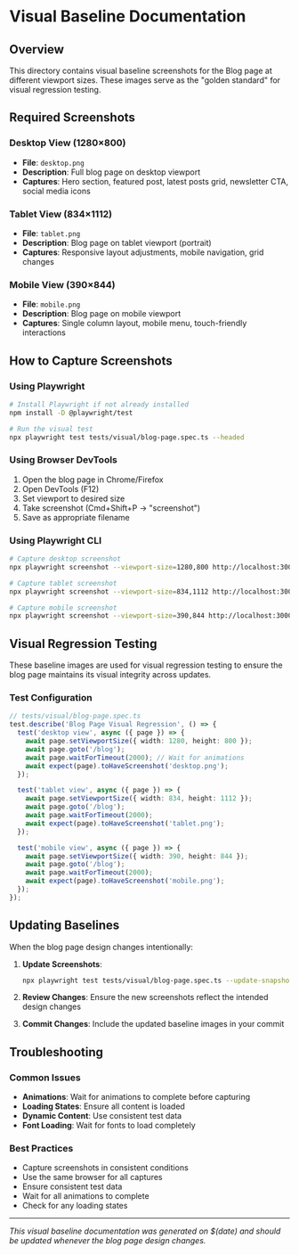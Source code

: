 # Visual Baseline Documentation

## Overview

This directory contains visual baseline screenshots for the Blog page at different viewport sizes. These images serve as the "golden standard" for visual regression testing.

## Required Screenshots

### Desktop View (1280×800)
- **File**: `desktop.png`
- **Description**: Full blog page on desktop viewport
- **Captures**: Hero section, featured post, latest posts grid, newsletter CTA, social media icons

### Tablet View (834×1112)
- **File**: `tablet.png`
- **Description**: Blog page on tablet viewport (portrait)
- **Captures**: Responsive layout adjustments, mobile navigation, grid changes

### Mobile View (390×844)
- **File**: `mobile.png`
- **Description**: Blog page on mobile viewport
- **Captures**: Single column layout, mobile menu, touch-friendly interactions

## How to Capture Screenshots

### Using Playwright
```bash
# Install Playwright if not already installed
npm install -D @playwright/test

# Run the visual test
npx playwright test tests/visual/blog-page.spec.ts --headed
```

### Using Browser DevTools
1. Open the blog page in Chrome/Firefox
2. Open DevTools (F12)
3. Set viewport to desired size
4. Take screenshot (Cmd+Shift+P → "screenshot")
5. Save as appropriate filename

### Using Playwright CLI
```bash
# Capture desktop screenshot
npx playwright screenshot --viewport-size=1280,800 http://localhost:3000/blog docs/pages/blog/visual-baseline/desktop.png

# Capture tablet screenshot
npx playwright screenshot --viewport-size=834,1112 http://localhost:3000/blog docs/pages/blog/visual-baseline/tablet.png

# Capture mobile screenshot
npx playwright screenshot --viewport-size=390,844 http://localhost:3000/blog docs/pages/blog/visual-baseline/mobile.png
```

## Visual Regression Testing

These baseline images are used for visual regression testing to ensure the blog page maintains its visual integrity across updates.

### Test Configuration
```typescript
// tests/visual/blog-page.spec.ts
test.describe('Blog Page Visual Regression', () => {
  test('desktop view', async ({ page }) => {
    await page.setViewportSize({ width: 1280, height: 800 });
    await page.goto('/blog');
    await page.waitForTimeout(2000); // Wait for animations
    await expect(page).toHaveScreenshot('desktop.png');
  });

  test('tablet view', async ({ page }) => {
    await page.setViewportSize({ width: 834, height: 1112 });
    await page.goto('/blog');
    await page.waitForTimeout(2000);
    await expect(page).toHaveScreenshot('tablet.png');
  });

  test('mobile view', async ({ page }) => {
    await page.setViewportSize({ width: 390, height: 844 });
    await page.goto('/blog');
    await page.waitForTimeout(2000);
    await expect(page).toHaveScreenshot('mobile.png');
  });
});
```

## Updating Baselines

When the blog page design changes intentionally:

1. **Update Screenshots**:
   ```bash
   npx playwright test tests/visual/blog-page.spec.ts --update-snapshots
   ```

2. **Review Changes**: Ensure the new screenshots reflect the intended design changes

3. **Commit Changes**: Include the updated baseline images in your commit

## Troubleshooting

### Common Issues
- **Animations**: Wait for animations to complete before capturing
- **Loading States**: Ensure all content is loaded
- **Dynamic Content**: Use consistent test data
- **Font Loading**: Wait for fonts to load completely

### Best Practices
- Capture screenshots in consistent conditions
- Use the same browser for all captures
- Ensure consistent test data
- Wait for all animations to complete
- Check for any loading states

---

*This visual baseline documentation was generated on $(date) and should be updated whenever the blog page design changes.*
